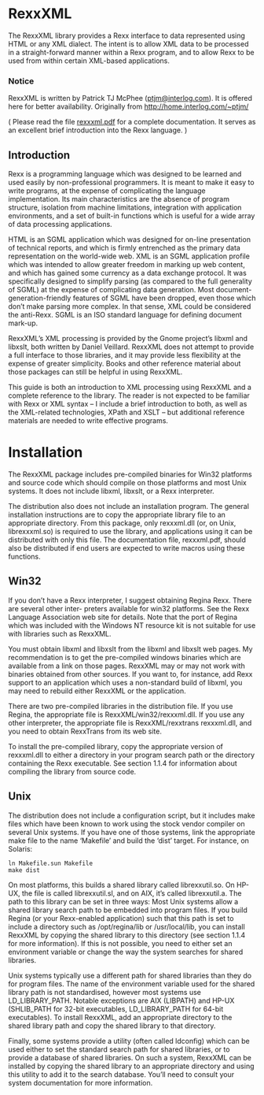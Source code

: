 # RexxXML

The RexxXML library provides a Rexx interface to data represented using HTML or any XML dialect. The intent is to allow XML data to be processed in a straight-forward manner within a Rexx program, and to allow Rexx to be used from within certain XML-based applications.

### Notice

RexxXML is written by Patrick TJ McPhee (ptjm@interlog.com). It is offered here for better availability. 
Originally from http://home.interlog.com/~ptjm/

( Please read the file [rexxxml.pdf](rexxxml.pdf) for a complete documentation. It serves as an excellent brief introduction into the Rexx language. )

## Introduction

Rexx is a programming language which was designed to be learned and used easily by non-professional programmers. It is meant to make it easy to write programs, at the expense of complicating the language implementation. Its main characteristics are the absence of program structure, isolation from machine limitations, integration with application environments, and a set of built-in functions which is useful for a wide array of data processing applications.

HTML is an SGML application which was designed for on-line presentation of technical reports, and which is firmly entrenched as the primary data representation on the world-wide web. XML is an SGML application profile which was intended to allow greater freedom in marking up web content, and which has gained some currency as a data exchange protocol. It was specifically designed to simplify parsing (as compared to the full generality of SGML) at the expense of complicating data generation. Most document-generation-friendly features of SGML have been dropped, even those which don’t make parsing more complex. In that sense, XML could be considered the anti-Rexx. SGML is an ISO standard language for defining document mark-up.

RexxXML’s XML processing is provided by the Gnome project’s libxml and libxslt, both written by Daniel Veillard. RexxXML does not attempt to provide a full interface to those libraries, and it may provide less flexibility at the expense of greater simplicity. Books and other reference material about those packages can still be helpful in using RexxXML.

This guide is both an introduction to XML processing using RexxXML and a complete reference to the library. The reader is not expected to be familiar with Rexx or XML syntax – I include a brief introduction to both, as well as the XML-related technologies, XPath and XSLT – but additional reference materials are needed to write effective programs.

# Installation

The RexxXML package includes pre-compiled binaries for Win32 platforms and source code which should compile on those platforms and most Unix systems. It does not include libxml, libxslt, or a Rexx interpreter.

The distribution also does not include an installation program. The general installation instructions are to copy the appropriate library file to an appropriate directory. From this package, only rexxxml.dll (or, on Unix, librexxxml.so) is required to use the library, and applications using it can be distributed with only this file. The documentation file, rexxxml.pdf, should also be distributed if end users are expected to write macros using these functions.

## Win32

If you don’t have a Rexx interpreter, I suggest obtaining Regina Rexx. There are several other inter- preters available for win32 platforms. See the Rexx Language Association web site for details. Note that the port of Regina which was included with the Windows NT resource kit is not suitable for use with libraries such as RexxXML.

You must obtain libxml and libxslt from the libxml and libxslt web pages. My recommendation is to get the pre-compiled windows binaries which are available from a link on those pages. RexxXML may or may not work with binaries obtained from other sources. If you want to, for instance, add Rexx support to an application which uses a non-standard build of libxml, you may need to rebuild either RexxXML or the application.

There are two pre-compiled libraries in the distribution file. If you use Regina, the appropriate file is RexxXML/win32/rexxxml.dll. If you use any other interpreter, the appropriate file is RexxXML/rexxtrans rexxxml.dll, and you need to obtain RexxTrans from its web site.

To install the pre-compiled library, copy the appropriate version of rexxxml.dll to either a directory in your program search path or the directory containing the Rexx executable. See section 1.1.4 for information about compiling the library from source code.

## Unix

The distribution does not include a configuration script, but it includes make files which have been known to work using the stock vendor compiler on several Unix systems. If you have one of those systems, link the appropriate make file to the name ‘Makefile’ and build the ‘dist’ target. For instance, on Solaris:

```
ln Makefile.sun Makefile
make dist
```

On most platforms, this builds a shared library called librexxutil.so. On HP-UX, the file is called librexxutil.sl, and on AIX, it’s called librexxutil.a. The path to this library can be set in three ways: Most Unix systems allow a shared library search path to be embedded into program files. If you build Regina (or your Rexx-enabled application) such that this path is set to include a directory such as /opt/regina/lib or /usr/local/lib, you can install RexxXML by copying the shared library to this directory (see section 1.1.4 for more information). If this is not possible, you need to either set an environment variable or change the way the system searches for shared libraries.

Unix systems typically use a different path for shared libraries than they do for program files. The name of the environment variable used for the shared library path is not standardised, however most systems use LD_LIBRARY_PATH. Notable exceptions are AIX (LIBPATH) and HP-UX (SHLIB_PATH for 32-bit executables, LD_LIBRARY_PATH for 64-bit executables). To install RexxXML, add an appropriate directory to the shared library path and copy the shared library to that directory.

Finally, some systems provide a utility (often called ldconfig) which can be used either to set the standard search path for shared libraries, or to provide a database of shared libraries. On such a system, RexxXML can be installed by copying the shared library to an appropriate directory and using this utility to add it to the search database. You’ll need to consult your system documentation for more information.


